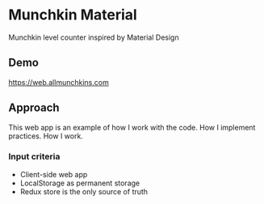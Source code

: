 # Munchkin Material

Munchkin level counter inspired by Material Design

## Demo

https://web.allmunchkins.com

## Approach

This web app is an example of how I work with the code. How I implement practices. How I work.

### Input criteria

- Client-side web app
- LocalStorage as permanent storage
- Redux store is the only source of truth
